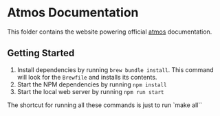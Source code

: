 # Atmos Documentation

This folder contains the website powering official [atmos](https://atmos.tools) documentation.

## Getting Started

1. Install dependencies by running `brew bundle install`. This command will look for the `Brewfile` and installs its contents.
2. Start the NPM dependencies by running `npm install`
3. Start the local web server by running `npm run start`

The shortcut for running all these commands is just to run `make all``
